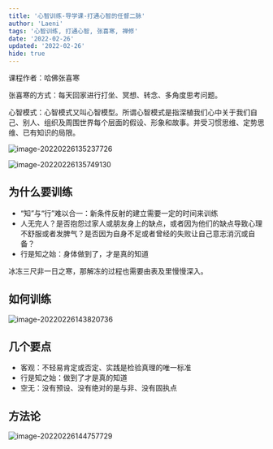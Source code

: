 ```yaml
---
title: '心智训练-导学课-打通心智的任督二脉'
author: 'Laeni'
tags: '心智训练, 打通心智, 张喜寒, 禅修'
date: '2022-02-26'
updated: '2022-02-26'
hide: true
---
```


课程作者：哈佛张喜寒

张喜寒的方式：每天回家进行打坐、冥想、转念、多角度思考问题。

心智模式：心智模式又叫心智模型。所谓心智模式是指深植我们心中关于我们自己、别人、组织及周围世界每个层面的假设、形象和故事。并受习惯思维、定势思维、已有知识的局限。

![image-20220226135237726](/home/laeni/.config/Typora/typora-user-images/image-20220226135237726.png)

![image-20220226135749130](/home/laeni/.config/Typora/typora-user-images/image-20220226135749130.png)

## 为什么要训练

- “知”与“行”难以合一：新条件反射的建立需要一定的时间来训练
- 人无完人？是否抱怨过家人或朋友身上的缺点，或者因为他们的缺点导致心理不舒服或者发脾气？是否因为自身不足或者曾经的失败让自己意志消沉或自备？
- 行是知之始：身体做到了，才是真的知道

冰冻三尺非一日之寒，那解冻的过程也需要由表及里慢慢深入。

## 如何训练

![image-20220226143820736](/home/laeni/.config/Typora/typora-user-images/image-20220226143820736.png)

## 几个要点

- 客观：不轻易肯定或否定、实践是检验真理的唯一标准
- 行是知之始：做到了才是真的知道
- 空无：没有预设、没有绝对的是与非、没有固执点

## 方法论

![image-20220226144757729](/home/laeni/.config/Typora/typora-user-images/image-20220226144757729.png)

